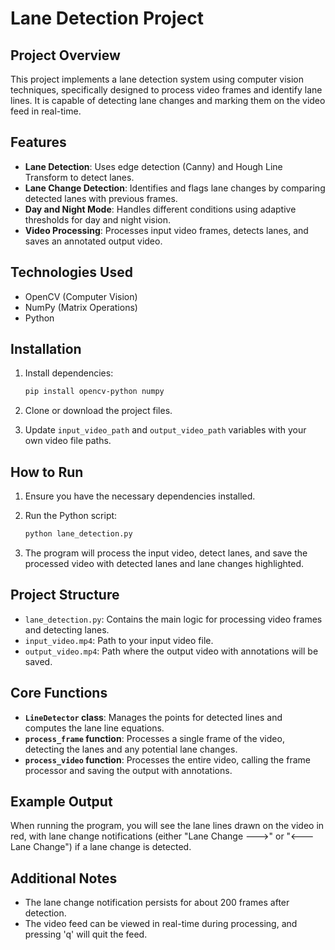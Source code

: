 # Lane Detection Project

## Project Overview

This project implements a lane detection system using computer vision techniques, specifically designed to process video frames and identify lane lines. It is capable of detecting lane changes and marking them on the video feed in real-time.

## Features
- **Lane Detection**: Uses edge detection (Canny) and Hough Line Transform to detect lanes.
- **Lane Change Detection**: Identifies and flags lane changes by comparing detected lanes with previous frames.
- **Day and Night Mode**: Handles different conditions using adaptive thresholds for day and night vision.
- **Video Processing**: Processes input video frames, detects lanes, and saves an annotated output video.

## Technologies Used
- OpenCV (Computer Vision)
- NumPy (Matrix Operations)
- Python

## Installation

1. Install dependencies:
   ```bash
   pip install opencv-python numpy
   ```

2. Clone or download the project files.

3. Update `input_video_path` and `output_video_path` variables with your own video file paths.

## How to Run

1. Ensure you have the necessary dependencies installed.
2. Run the Python script:
   ```bash
   python lane_detection.py
   ```

3. The program will process the input video, detect lanes, and save the processed video with detected lanes and lane changes highlighted.

## Project Structure

- `lane_detection.py`: Contains the main logic for processing video frames and detecting lanes.
- `input_video.mp4`: Path to your input video file.
- `output_video.mp4`: Path where the output video with annotations will be saved.

## Core Functions

- **`LineDetector` class**: Manages the points for detected lines and computes the lane line equations.
- **`process_frame` function**: Processes a single frame of the video, detecting the lanes and any potential lane changes.
- **`process_video` function**: Processes the entire video, calling the frame processor and saving the output with annotations.

## Example Output

When running the program, you will see the lane lines drawn on the video in red, with lane change notifications (either "Lane Change --->" or "<--- Lane Change") if a lane change is detected.

## Additional Notes

- The lane change notification persists for about 200 frames after detection.
- The video feed can be viewed in real-time during processing, and pressing 'q' will quit the feed.